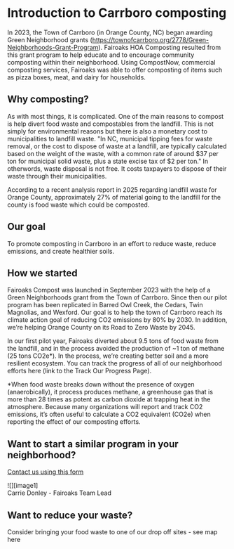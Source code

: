 # Introduction to Carrboro composting

In 2023, the Town of Carrboro (in Orange County, NC) began awarding Green Neighborhood grants (https://townofcarrboro.org/2778/Green-Neighborhoods-Grant-Program). Fairoaks HOA Composting resulted from this grant program to help educate and to encourage community composting within their neighborhood. Using CompostNow, commercial composting services, Fairoaks was able to offer composting of items such as pizza boxes, meat, and dairy for households. 

## Why composting?

As with most things, it is complicated. One of the main reasons to compost is help divert food waste and compostables from the landfill. This is not simply for environmental reasons but there is also a monetary cost to municipalities to landfill waste. "In NC, municipal tipping fees for waste removal, or the cost to dispose of waste at a landfill, are typically calculated based on the weight of the waste, with a common rate of around $37 per ton for municipal solid waste, plus a state excise tax of $2 per ton." In otherwords, waste disposal is not free. It costs taxpayers to dispose of their waste through their municipalities.

According to a recent analysis report in 2025 regarding landfill waste for Orange County, approximately 27% of material going to the landfill for the county is food waste which could be composted.

## Our goal

To promote composting in Carrboro in an effort to reduce waste, reduce emissions, and create healthier soils.

## How we started

Fairoaks Compost was launched in September 2023 with the help of a Green Neighborhoods grant from the Town of Carrboro. Since then our pilot program has been replicated in Barred Owl Creek, the Cedars, Twin Magnolias, and Wexford.  Our goal is to help the town of Carrboro  reach its climate action goal of reducing CO2 emissions by 80% by 2030.  In addition, we’re helping Orange County on its Road to Zero Waste by 2045. 

In our first pilot year, Fairoaks diverted about 9.5 tons of food waste from the landfill, and in the process avoided the production of ~1 ton of methane (25 tons CO2e*). In the process, we’re creating better soil and a more resilient ecosystem.  You can track the progress of all of our neighborhood efforts here (link to the Track Our Progress Page).

*When food waste breaks down without the presence of oxygen (anaerobically), it process produces methane, a greenhouse gas that is more than 28 times as potent as carbon dioxide at trapping heat in the atmosphere. Because many organizations will report and track CO2 emissions, it’s often useful to calculate a CO2 equivalent (CO2e) when reporting the effect of our composting efforts.

## Want to start a similar program in your neighborhood?  

[Contact us using this form](https://docs.google.com/forms/d/e/1FAIpQLScJQ9SY1ia_krr4WG4AqInKBMxcSp59toaDhj281_XPRISK5g/viewform?usp=header)

![][image1]   
Carrie Donley \- Fairoaks Team Lead

## Want to reduce your waste?  

Consider bringing your food waste to one of our drop off sites - see map here


